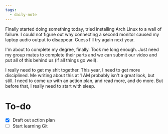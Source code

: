 ```yaml
---
tags:
  - daily-note
---
```

Finally started doing something today, tried installing Arch Linux to a wall of failure. I could not figure out why connecting a second monitor caused my laptop audio output to disappear. Guess I'll try again next year.

I'm about to complete my degree, finally. Took me long enough. Just need my group mates to complete their parts and we can submit our video and put all of this behind us (if all things go well).

I really need to get my shit together. This year, I need to get more disciplined. Me writing about this at 1 AM probably isn't a great look, but still. I need to come up with an action plan, and read more, and do more. But before that, I really need to start with sleep.

# To-do
- [x] Draft out action plan
- [ ] Start learning Git
